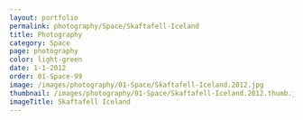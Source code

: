 ```yaml
---
layout: portfolio
permalink: photography/Space/Skaftafell-Iceland
title: Photography
category: Space
page: photography
color: light-green
date: 1-1-2012
order: 01-Space-99
image: /images/photography/01-Space/Skaftafell-Iceland.2012.jpg
thumbnail: /images/photography/01-Space/Skaftafell-Iceland.2012.thumb.jpg
imageTitle: Skaftafell Iceland
---
```

